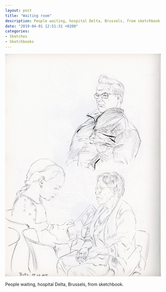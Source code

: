 ```yaml
---
layout: post
title: "Waiting room"
description: People waiting, hospital Delta, Brussels, from sketchbook.
date: "2019-04-01 12:51:31 +0200"
categories:
- Sketches
- Sketchbooks
---
```

<img src="/images/20190329_sketch.jpg"/>

People waiting, hospital Delta, Brussels, from sketchbook.

